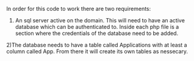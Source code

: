 In order for this code to work there are two requirements:

1) An sql server active on the domain. This will need to have an active database which can be authenticated to.  Inside each php file is a section where the credentials of the database need to be added.

2)The database needs to have a table called Applications with at least a column called App.  From there it will create its own tables as nessecary.

